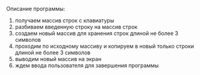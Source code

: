 Описание программы:
1) получаем массив строк с клавиатуры
2) разбиваем введенную строку на массив строк
3) создаем новый массив для хранения строк длиной не более 3 символов
4) проходим по исходному массиву и копируем в новый только строки длиной не более 3 символов
5) выводим новый массив на экран
6) ждем ввода пользователя для завершения программы